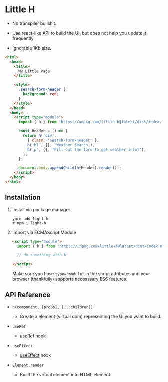 # Little H

+ No transpiler bullshit.

+ Use react-like API to build the UI, but does not help you update it frequently.

+ Ignorable 1Kb size.

```html
<html>
  <head>
    <title>
      My Little Page
    </title>

    <style>
      .search-form-header {
        background: red;
      }
    </style>
  </head>
  <body>
    <script type="module">
      import { h } from 'https://unpkg.com/little-h@latest/dist/index.module.js';

      const Header = () => {
        return h('div',
          { class: 'search-form-header' },
          h('h1', {}, 'Weather Search'),
          h('p', {}, 'Fill out the form to get weather info!'),
        );
      };

      document.body.appendChild(h(Header).render());
    </script>
  </body>
</html>
```

## Installation

1. Install via package manager

    ```
    yarn add light-h
    # npm i light-h
    ```

2. Import via ECMAScript Module

    ```html
    <script type="module">
      import { h } from 'https://unpkg.com/little-h@latest/dist/index.module.js';

      // do something with h

    </script>
    ```

    Make sure you have `type="module"` in the script attributes and your browser (thankfully) supports necesssary ES6 features.

## API Reference

+ `h(component, [props], [...children])`
  + Create a element (virtual dom) representing the UI you want to build.

+ `useRef`
  + [useRef](https://reactjs.org/docs/hooks-reference.html#useref) hook

+ `useEffect`
  + [useEffect](https://reactjs.org/docs/hooks-reference.html#useeffect) hook

+ `Element.render`
  + Build the virtual element into HTML element.


